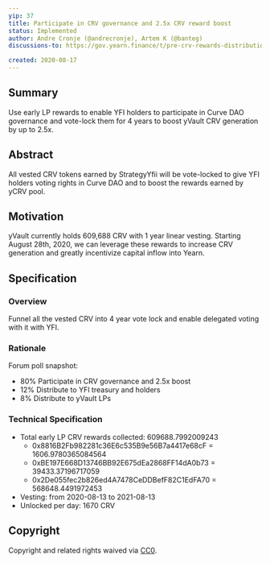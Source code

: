 ```yaml
---
yip: 37
title: Participate in CRV governance and 2.5x CRV reward boost
status: Implemented
author: Andre Cronje (@andrecronje), Artem K (@banteg)
discussions-to: https://gov.yearn.finance/t/pre-crv-rewards-distribution-liquidation-or-boost/2481

created: 2020-08-17
---
```


## Summary
Use early LP rewards to enable YFI holders to participate in Curve DAO governance and vote-lock them for 4 years to boost yVault CRV generation by up to 2.5x.

## Abstract
All vested CRV tokens earned by StrategyYfii will be vote-locked to give YFI holders voting rights in Curve DAO and to boost the rewards earned by yCRV pool.

## Motivation
yVault currently holds 609,688 CRV with 1 year linear vesting. Starting August 28th, 2020, we can leverage these rewards to increase CRV generation and greatly incentivize capital inflow into Yearn.

## Specification

### Overview
Funnel all the vested CRV into 4 year vote lock and enable delegated voting with it with YFI.

### Rationale
Forum poll snapshot:
- 80% Participate in CRV governance and 2.5x boost
- 12% Distribute to YFI treasury and holders
- 8% Distribute to yVault LPs

### Technical Specification
- Total early LP CRV rewards collected: 609688.7992009243
  - 0x8816B2Fb982281c36E6c535B9e56B7a4417e68cF = 1606.9780365084564
  - 0xBE197E668D13746BB92E675dEa2868FF14dA0b73 = 39433.37196717059
  - 0x2De055fec2b826ed4A7478CeDDBefF82C1EdFA70 = 568648.4491972453
- Vesting: from 2020-08-13 to 2021-08-13
- Unlocked per day: 1670 CRV

## Copyright
Copyright and related rights waived via [CC0](https://creativecommons.org/publicdomain/zero/1.0/).
